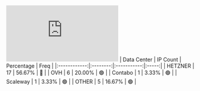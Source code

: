 ![Diagramm](https://github.com/obajay/StateSync-snapshots/blob/main/Projects/Rebus/1/README.md)
| Data Center | IP Count | Percentage | Freq |
|:------------:|:--------:|:-----------:|:-----:|
| HETZNER | 17 | 56.67% | 🔴 |
| OVH | 6 | 20.00% | 🟢 |
| Contabo | 1 | 3.33% | 🟢 |
| Scaleway | 1 | 3.33% | 🟢 |
| OTHER | 5 | 16.67% | 🟢 |
